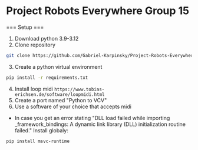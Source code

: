 # Project Robots Everywhere Group 15
=== Setup ===

1. Download python 3.9-3.12
2. Clone repository 
```sh
git clone https://github.com/Gabriel-Karpinsky/Project-Robots-Everywhere-Group-15
```
3. Create a python virtual environment
```sh
pip install -r requirements.txt
```
4. Install loop midi ```https://www.tobias-erichsen.de/software/loopmidi.html```
5. Create a port named "Python to VCV"
6. Use a software of your choice that accepts midi

* In case you get an error stating "DLL load failed while importing _framework_bindings: A dynamic link library (DLL) initialization routine failed."  Install globaly:
```sh
pip install msvc-runtime
```
